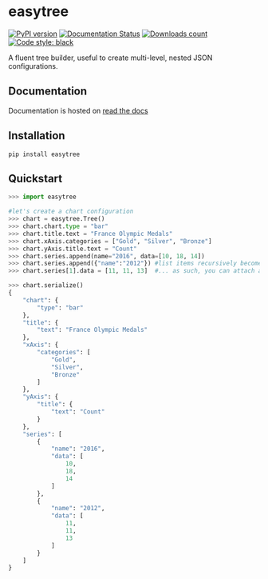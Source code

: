 # easytree

[![PyPI version](https://badge.fury.io/py/easytree.svg)](https://badge.fury.io/py/easytree) 
[![Documentation Status](https://readthedocs.org/projects/easytree/badge/?version=latest)](https://easytree.readthedocs.io/en/latest/?badge=latest) 
[![Downloads count](https://img.shields.io/pypi/dd/easytree)](https://img.shields.io/pypi/dd/easytree)
[![Code style: black](https://img.shields.io/badge/code%20style-black-000000.svg)](https://github.com/psf/black)

A fluent tree builder, useful to create multi-level, nested JSON configurations.

## Documentation
Documentation is hosted on [read the docs](https://easytree.readthedocs.io/en/latest/)

## Installation
```
pip install easytree
```

## Quickstart 
```python
>>> import easytree

#let's create a chart configuration
>>> chart = easytree.Tree()
>>> chart.chart.type = "bar"
>>> chart.title.text = "France Olympic Medals"
>>> chart.xAxis.categories = ["Gold", "Silver", "Bronze"]
>>> chart.yAxis.title.text = "Count"
>>> chart.series.append(name="2016", data=[10, 18, 14])
>>> chart.series.append({"name":"2012"}) #list items recursively become nodes
>>> chart.series[1].data = [11, 11, 13]  #... as such, you can attach attributes

>>> chart.serialize()
{
    "chart": {
        "type": "bar"
    },
    "title": {
        "text": "France Olympic Medals"
    },
    "xAxis": {
        "categories": [
            "Gold",
            "Silver",
            "Bronze"
        ]
    },
    "yAxis": {
        "title": {
            "text": "Count"
        }
    },
    "series": [
        {
            "name": "2016",
            "data": [
                10,
                18,
                14
            ]
        },
        {
            "name": "2012",
            "data": [
                11,
                11,
                13
            ]
        }
    ]
}
```
